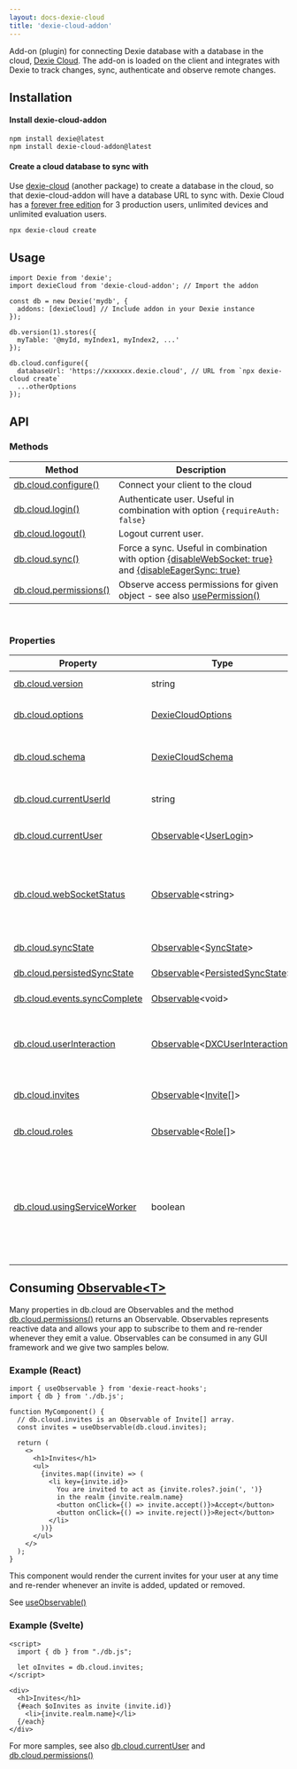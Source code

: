 ```yaml
---
layout: docs-dexie-cloud
title: 'dexie-cloud-addon'
---
```


Add-on (plugin) for connecting Dexie database with a database in the cloud, [Dexie Cloud](/cloud/). The add-on is loaded on the client and integrates with Dexie to track changes, sync, authenticate and observe remote changes.

## Installation

#### Install dexie-cloud-addon

```
npm install dexie@latest
npm install dexie-cloud-addon@latest
```

#### Create a cloud database to sync with

Use [dexie-cloud](/cloud/docs/cli) (another package) to create a database in the cloud, so that dexie-cloud-addon will have a database URL to sync with. Dexie Cloud has a [forever free edition](/cloud/pricing#free) for 3 production users, unlimited devices and unlimited evaluation users.

```
npx dexie-cloud create
```

## Usage

```tsx
import Dexie from 'dexie';
import dexieCloud from 'dexie-cloud-addon'; // Import the addon

const db = new Dexie('mydb', {
  addons: [dexieCloud] // Include addon in your Dexie instance
});

db.version(1).stores({
  myTable: '@myId, myIndex1, myIndex2, ...'
});

db.cloud.configure({
  databaseUrl: 'https://xxxxxxx.dexie.cloud', // URL from `npx dexie-cloud create`
  ...otherOptions
});
```

## API

### Methods

| Method                                             | Description                                                                                                                                                                                 |
| -------------------------------------------------- | ------------------------------------------------------------------------------------------------------------------------------------------------------------------------------------------- |
| [db.cloud.configure()](<db.cloud.configure()>)     | Connect your client to the cloud                                                                                                                                                            |
| [db.cloud.login()](<db.cloud.login()>)             | Authenticate user. Useful in combination with option `{requireAuth: false}`                                                                                                                 |
| [db.cloud.logout()](<db.cloud.logout()>)           | Logout current user.                                                                                                                                                                        |
| [db.cloud.sync()](<db.cloud.sync()>)               | Force a sync. Useful in combination with option [{disableWebSocket: true}](<db.cloud.configure()#disablewebsocket>) and [{disableEagerSync: true}](<db.cloud.configure()#disableeagersync>) |
| [db.cloud.permissions()](<db.cloud.permissions()>) | Observe access permissions for given object - see also [usePermission()](</docs/dexie-react-hooks/usePermissions()>)                                                                        |

<br>

### Properties

| Property                                                     | Type                                                                                                                                                                                                                 | Description                                                                                                                                                               |
| ------------------------------------------------------------ | -------------------------------------------------------------------------------------------------------------------------------------------------------------------------------------------------------------------- | ------------------------------------------------------------------------------------------------------------------------------------------------------------------------- |
| [db.cloud.version](db.cloud.version)                         | string                                                                                                                                                                                                               | Version of dexie-cloud-addon                                                                                                                                              |
| [db.cloud.options](db.cloud.options)                         | [DexieCloudOptions](DexieCloudOptions)                                                                                                                                                                               | Options configured using [db.cloud.configure()](<db.cloud.configure()>)                                                                                                   |
| [db.cloud.schema](db.cloud.schema)                           | [DexieCloudSchema](DexieCloudSchema)                                                                                                                                                                                 | Dexie-Cloud specific schema (complementary to dexie schema)                                                                                                               |
| [db.cloud.currentUserId](db.cloud.currentUserId)             | string                                                                                                                                                                                                               | UserID of the currently logged in user                                                                                                                                    |
| [db.cloud.currentUser](db.cloud.currentUser)                 | [Observable](https://rxjs.dev/guide/observable)&lt;[UserLogin](UserLogin)&gt;                                                                                                                                        | Observable of currently logged in user.                                                                                                                                   |
| [db.cloud.webSocketStatus](db.cloud.webSocketStatus)         | [Observable](https://rxjs.dev/guide/observable)&lt;string&gt;                                                                                                                                                        | Observable of websocket status: "not-started", "connecting", "connected", "disconnected" or "error"                                                                       |
| [db.cloud.syncState](db.cloud.syncState)                     | [Observable](https://rxjs.dev/guide/observable)&lt;[SyncState](SyncState)&gt;                                                                                                                                        | Observable of sync state                                                                                                                                                  |
| [db.cloud.persistedSyncState](db.cloud.persistedSyncState)   | [Observable](https://rxjs.dev/guide/observable)&lt;[PersistedSyncState](PersistedSyncState)&gt;                                                                                                                      | Observable of persisted sync state                                                                                                                                        |
| [db.cloud.events.syncComplete](db.cloud.events.syncComplete) | [Observable](https://rxjs.dev/guide/observable)&lt;void&gt;                                                                                                                                                          | Observable of persisted sync state                                                                                                                                        |
| [db.cloud.userInteraction](db.cloud.userInteraction)         | [Observable](https://rxjs.dev/guide/observable)&lt;[DXCUserInteraction](https://github.com/dfahlander/Dexie.js/blob/194abe82b6dc5c073652e5e86a1eed4d984a05a0/addons/dexie-cloud/src/types/DXCUserInteraction.ts)&gt; | Observable of login GUI. Use in combination with option `{customLoginGui: true}`                                                                                          |
| [db.cloud.invites](db.cloud.invites)                         | [Observable](https://rxjs.dev/guide/observable)&lt;[Invite[]](Invite)&gt;                                                                                                                                            | Observable of invites from other users to their realms                                                                                                                    |
| [db.cloud.roles](db.cloud.roles)                             | [Observable](https://rxjs.dev/guide/observable)&lt;[Role[]](Role)&gt;                                                                                                                                                | Observable of global roles in your database                                                                                                                               |
| [db.cloud.usingServiceWorker](db.cloud.usingServiceWorker)   | boolean                                                                                                                                                                                                              | Whether service worker is used or not. Depends on a combination of config options and whether a service worker that imports dexie-cloud's service worker module was found |

## Consuming [Observable&lt;T&gt;](https://rxjs.dev/guide/observable)

Many properties in db.cloud are Observables and the method [db.cloud.permissions()](<db.cloud.permissions()>) returns an Observable.
Observables represents reactive data and allows your app to subscribe to them and re-render whenever they emit a value.
Observables can be consumed in any GUI framework and we give two samples below.

### Example (React)

```tsx
import { useObservable } from 'dexie-react-hooks';
import { db } from './db.js';

function MyComponent() {
  // db.cloud.invites is an Observable of Invite[] array.
  const invites = useObservable(db.cloud.invites);

  return (
    <>
      <h1>Invites</h1>
      <ul>
        {invites.map((invite) => (
          <li key={invite.id}>
            You are invited to act as {invite.roles?.join(', ')}
            in the realm {invite.realm.name}
            <button onClick={() => invite.accept()}>Accept</button>
            <button onClick={() => invite.reject()}>Reject</button>
          </li>
        ))}
      </ul>
    </>
  );
}
```

This component would render the current invites for your user at any time and re-render whenever an invite is added, updated or removed.

See [useObservable()](</docs/dexie-react-hooks/useObservable()>)

### Example (Svelte)

```svelte
<script>
  import { db } from "./db.js";

  let oInvites = db.cloud.invites;
</script>

<div>
  <h1>Invites</h1>
  {#each $oInvites as invite (invite.id)}
    <li>{invite.realm.name}</li>
  {/each}
</div>
```

For more samples, see also [db.cloud.currentUser](db.cloud.currentUser) and [db.cloud.permissions()](<db.cloud.permissions()>)
